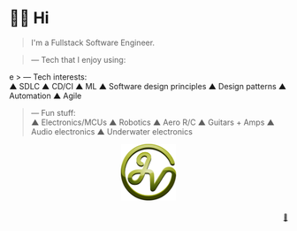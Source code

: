 # 👋🏻 Hi

> I'm a Fullstack Software Engineer.

<!-- 
  Icons from: 
    https://github.com/simple-icons/simple-icons 
    https://simpleicons.org/?q=chart
    https://github.com/simpleicons/simpleicons.now.sh
    https://simpleicons.vercel.app/git/F05032
-->

<!-- Icons are generated from src/data/mystack.json -->
<blockquote>
  — Tech that I enjoy using:
<!-- START mystack -->
<!-- END mystack -->
</blockquote>
e
> — Tech interests: <br/> ▲ SDLC ▲ CD/CI ▲ ML ▲ Software design principles ▲ Design patterns ▲ Automation ▲ Agile

> — Fun stuff: <br/> ▲ Electronics/MCUs ▲ Robotics ▲ Aero R/C ▲ Guitars + Amps ▲ Audio electronics ▲ Underwater electronics

<p align="center">
  <a href="https://jvk.to"><img src="./assets/img/jvk-logo.svg" alt="jv-k logo" width="100"></a>
</p>

<p align="right">
  <sub><a href="https://github.com/jv-k/jv-k">🤖</a></sub>
</p>
<!--
Made with 🖤
-->
